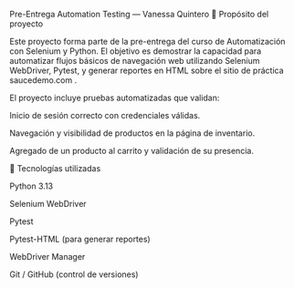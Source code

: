 Pre-Entrega Automation Testing — Vanessa Quintero
📌 Propósito del proyecto

Este proyecto forma parte de la pre-entrega del curso de Automatización con Selenium y Python.
El objetivo es demostrar la capacidad para automatizar flujos básicos de navegación web utilizando Selenium WebDriver, Pytest, y generar reportes en HTML sobre el sitio de práctica saucedemo.com
.

El proyecto incluye pruebas automatizadas que validan:

Inicio de sesión correcto con credenciales válidas.

Navegación y visibilidad de productos en la página de inventario.

Agregado de un producto al carrito y validación de su presencia.

🧰 Tecnologías utilizadas

Python 3.13

Selenium WebDriver

Pytest

Pytest-HTML (para generar reportes)

WebDriver Manager

Git / GitHub (control de versiones)
